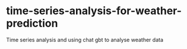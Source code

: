 # time-series-analysis-for-weather-prediction
Time series analysis and using chat gbt to analyse weather data 
